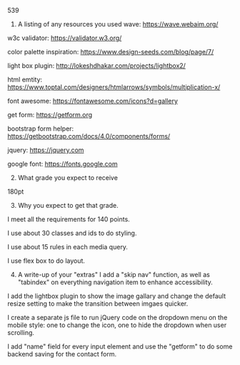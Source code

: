 539

1. A listing of any resources you used
wave: https://wave.webaim.org/

w3c validator: https://validator.w3.org/

color palette inspiration: https://www.design-seeds.com/blog/page/7/

light box plugin: http://lokeshdhakar.com/projects/lightbox2/

html emtity: https://www.toptal.com/designers/htmlarrows/symbols/multiplication-x/

font awesome: https://fontawesome.com/icons?d=gallery

get form: https://getform.org

bootstrap form helper: https://getbootstrap.com/docs/4.0/components/forms/

jquery: https://jquery.com

google font: https://fonts.google.com




2. What grade you expect to receive

180pt

3. Why you expect to get that grade.

I meet all the requirements for 140 points.

I use about 30 classes and ids to do styling.

I use about 15 rules in each media query.

I use flex box to do layout.

4. A write-up of your "extras"
I add a "skip nav" function, as well as  "tabindex" on everything navigation item to enhance accessibility.

I add the lightbox plugin to show the image gallary and change the default resize setting to make the transition between imgaes quicker.

I create a separate js file to run jQuery code on the dropdown menu on the mobile style: one to change the icon, one to hide the dropdown when user scrolling.

I add "name" field for every input element and use the "getform" to do some backend saving for the contact form.
